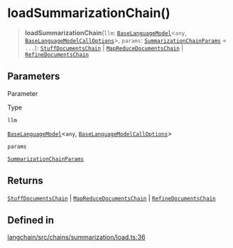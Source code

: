 loadSummarizationChain()
========================

> **loadSummarizationChain**(`llm`: [`BaseLanguageModel`](/docs/api/base_language/classes/BaseLanguageModel)<`any`, [`BaseLanguageModelCallOptions`](/docs/api/base_language/interfaces/BaseLanguageModelCallOptions)\>, `params`: [`SummarizationChainParams`](/docs/api/chains/interfaces/SummarizationChainParams) = `...`): [`StuffDocumentsChain`](/docs/api/chains/classes/StuffDocumentsChain) | [`MapReduceDocumentsChain`](/docs/api/chains/classes/MapReduceDocumentsChain) | [`RefineDocumentsChain`](/docs/api/chains/classes/RefineDocumentsChain)

Parameters[](#parameters "Direct link to Parameters")
------------------------------------------------------

Parameter

Type

`llm`

[`BaseLanguageModel`](/docs/api/base_language/classes/BaseLanguageModel)<`any`, [`BaseLanguageModelCallOptions`](/docs/api/base_language/interfaces/BaseLanguageModelCallOptions)\>

`params`

[`SummarizationChainParams`](/docs/api/chains/interfaces/SummarizationChainParams)

Returns[](#returns "Direct link to Returns")
---------------------------------------------

[`StuffDocumentsChain`](/docs/api/chains/classes/StuffDocumentsChain) | [`MapReduceDocumentsChain`](/docs/api/chains/classes/MapReduceDocumentsChain) | [`RefineDocumentsChain`](/docs/api/chains/classes/RefineDocumentsChain)

Defined in[](#defined-in "Direct link to Defined in")
------------------------------------------------------

[langchain/src/chains/summarization/load.ts:36](https://github.com/hwchase17/langchainjs/blob/1c1274d/langchain/src/chains/summarization/load.ts#L36)